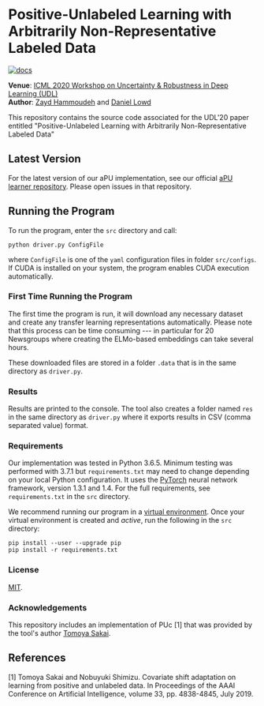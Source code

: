 # Positive-Unlabeled Learning with Arbitrarily Non-Representative Labeled Data

[![docs](https://img.shields.io/badge/license-MIT-blue.svg)](https://github.com/ZaydH/udl_arbitrary_pu/blob/master/LICENSE)

**Venue**: [ICML 2020 Workshop on Uncertainty & Robustness in Deep Learning (UDL)](https://sites.google.com/view/udlworkshop2020/home)  
**Author**: [Zayd Hammoudeh](https://ZaydH.github.io/) and [Daniel Lowd](https://ix.cs.uoregon.edu/~lowd/)

This repository contains the source code associated for the UDL'20 paper entitled "Positive-Unlabeled Learning with Arbitrarily Non-Representative Labeled Data"

## Latest Version

For the latest version of our aPU implementation, see our official [aPU learner repository](https://github.com/ZaydH/arbitrary_pu).  Please open issues in that repository.

## Running the Program

To run the program, enter the `src` directory and call:

`python driver.py ConfigFile`

where `ConfigFile` is one of the `yaml` configuration files in folder `src/configs`. If CUDA is installed on your system, the program enables CUDA execution automatically.

### First Time Running the Program

The first time the program is run, it will download any necessary dataset and create any transfer learning representations automatically.  Please note that this process can be time consuming --- in particular for 20 Newsgroups where creating the ELMo-based embeddings can take several hours.

These downloaded files are stored in a folder `.data` that is in the same directory as `driver.py`.

### Results

Results are printed to the console. The tool also creates a folder named `res` in the same directory as `driver.py` where it exports results in CSV (comma separated value) format.

### Requirements

Our implementation was tested in Python 3.6.5.  Minimum testing was performed with 3.7.1 but `requirements.txt` may need to change depending on your local Python configuration.  It uses the [PyTorch](https://pytorch.org/) neural network framework, version 1.3.1 and 1.4.  For the full requirements, see `requirements.txt` in the `src` directory.

We recommend running our program in a [virtual environment](https://docs.python.org/3/tutorial/venv.html).  Once your virtual environment is created and *active*, run the following in the `src` directory:

```
pip install --user --upgrade pip
pip install -r requirements.txt
```

### License

[MIT](https://github.com/ZaydH/udl_arbitrary_pu/blob/master/LICENSE).

### Acknowledgements

This repository includes an implementation of PUc [1] that was provided by the tool's author [Tomoya Sakai](https://t-sakai-kure.github.io/).

## References

[1] Tomoya Sakai and Nobuyuki Shimizu. Covariate shift adaptation on learning from positive and unlabeled data. In Proceedings of the AAAI Conference on Artificial Intelligence, volume 33, pp. 4838-4845, July 2019.

